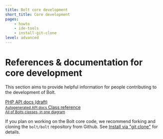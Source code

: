 ```yaml
---
title: Bolt core development
short_title: Core development
pages:
    - howto
    - ide-tools
    - install-git-clone
level: advanced
---
```

References & documentation for core development
===============================================

This section aims to provide helpful information for people contributing to the
development of Bolt.

<div class="docsintro">
<a href="https://docs.bolt.cm/api/%%VERSION%%/" class="button medium docsintro">
PHP API docs (draft)<br>
<small>Autogenerated API docs</small>
</a>
<a href="class-reference" class="button medium docsintro">
Class reference<br>
<small>All of Bolts classes, in one diagram</small>
</a>
</div>

If you plan on working on the Bolt core code, we recommend forking and cloning
the `bolt/bolt` repository from Github. See [Install via "git clone"][clone]
for details.

[clone]: core-development/install-git-clone
